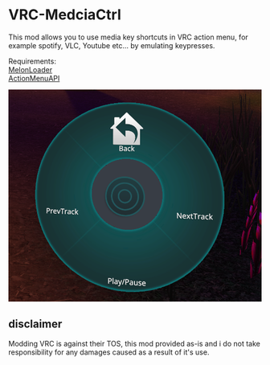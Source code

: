# VRC-MedciaCtrl

This mod allows you to use media key shortcuts in VRC action menu, for example spotify, VLC, Youtube etc... by emulating keypresses.

Requirements:<br>
[MelonLoader](https://github.com/LavaGang/MelonLoader)<br>
[ActionMenuAPI](https://github.com/gompocp/ActionMenuApi/releases/tag/v0.3.3)<br>

![reeee!](/scr/menu.png)

## disclaimer
Modding VRC is against their TOS, this mod provided as-is and i do not take responsibility for any damages caused as a result of it's use.


